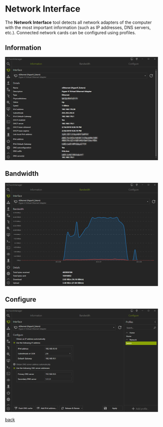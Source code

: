# Network Interface

The **Network Interface** tool detects all network adapters of the computer with the most important information (such as IP addresses, DNS servers, etc.). Connected network cards can be configured using profiles.

## Information

![NetworkInterface_Information](../../_images/NetworkInterface_Information.png)

## Bandwidth
![NetworkInterface_Bandwidth](../../_images/NetworkInterface_Bandwidth.png)

## Configure

![NetworkInterface_Configure](../../_images/NetworkInterface_Configure.png)

[back](../README.md)
